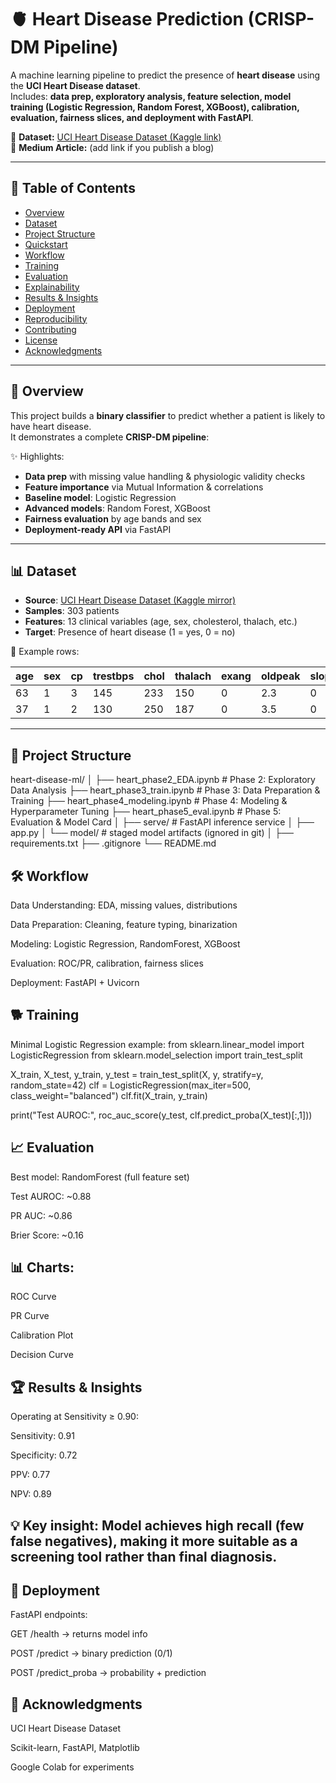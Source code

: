 # 🫀 Heart Disease Prediction (CRISP-DM Pipeline)

A machine learning pipeline to predict the presence of **heart disease** using the **UCI Heart Disease dataset**.  
Includes: **data prep, exploratory analysis, feature selection, model training (Logistic Regression, Random Forest, XGBoost), calibration, evaluation, fairness slices, and deployment with FastAPI**.

📂 **Dataset:** [UCI Heart Disease Dataset (Kaggle link)](https://www.kaggle.com/datasets/ronitf/heart-disease-uci)  
📰 **Medium Article:** (add link if you publish a blog)

---

## 📑 Table of Contents
- [Overview](#-overview)
- [Dataset](#-dataset)
- [Project Structure](#-project-structure)
- [Quickstart](#-quickstart)
- [Workflow](#-workflow)
- [Training](#-training)
- [Evaluation](#-evaluation)
- [Explainability](#-explainability)
- [Results & Insights](#-results--insights)
- [Deployment](#-deployment)
- [Reproducibility](#-reproducibility)
- [Contributing](#-contributing)
- [License](#-license)
- [Acknowledgments](#-acknowledgments)

---

## 🔎 Overview

This project builds a **binary classifier** to predict whether a patient is likely to have heart disease.  
It demonstrates a complete **CRISP-DM pipeline**:

✨ Highlights:
- **Data prep** with missing value handling & physiologic validity checks  
- **Feature importance** via Mutual Information & correlations  
- **Baseline model**: Logistic Regression  
- **Advanced models**: Random Forest, XGBoost  
- **Fairness evaluation** by age bands and sex  
- **Deployment-ready API** via FastAPI

---

## 📊 Dataset

- **Source**: [UCI Heart Disease Dataset (Kaggle mirror)](https://www.kaggle.com/datasets/ronitf/heart-disease-uci)  
- **Samples**: 303 patients  
- **Features**: 13 clinical variables (age, sex, cholesterol, thalach, etc.)  
- **Target**: Presence of heart disease (1 = yes, 0 = no)  

📌 Example rows:

| age | sex | cp | trestbps | chol | thalach | exang | oldpeak | slope | ca | thal | target |
|-----|-----|----|----------|------|---------|-------|---------|-------|----|------|--------|
| 63  | 1   | 3  | 145      | 233  | 150     | 0     | 2.3     | 0     | 0  | 1    | 1      |
| 37  | 1   | 2  | 130      | 250  | 187     | 0     | 3.5     | 0     | 0  | 2    | 1      |

---

## 📂 Project Structure
heart-disease-ml/
│
├── heart_phase2_EDA.ipynb # Phase 2: Exploratory Data Analysis
├── heart_phase3_train.ipynb # Phase 3: Data Preparation & Training
├── heart_phase4_modeling.ipynb # Phase 4: Modeling & Hyperparameter Tuning
├── heart_phase5_eval.ipynb # Phase 5: Evaluation & Model Card
│
├── serve/ # FastAPI inference service
│ ├── app.py
│ └── model/ # staged model artifacts (ignored in git)
│
├── requirements.txt
├── .gitignore
└── README.md

## 🛠️ Workflow

Data Understanding: EDA, missing values, distributions

Data Preparation: Cleaning, feature typing, binarization

Modeling: Logistic Regression, RandomForest, XGBoost

Evaluation: ROC/PR, calibration, fairness slices

Deployment: FastAPI + Uvicorn

## 🐕 Training

Minimal Logistic Regression example:
from sklearn.linear_model import LogisticRegression
from sklearn.model_selection import train_test_split

X_train, X_test, y_train, y_test = train_test_split(X, y, stratify=y, random_state=42)
clf = LogisticRegression(max_iter=500, class_weight="balanced")
clf.fit(X_train, y_train)

print("Test AUROC:", roc_auc_score(y_test, clf.predict_proba(X_test)[:,1]))

## 📈 Evaluation

Best model: RandomForest (full feature set)

Test AUROC: ~0.88

PR AUC: ~0.86

Brier Score: ~0.16

## 📊 Charts:

ROC Curve


PR Curve


Calibration Plot


Decision Curve

## 🏆 Results & Insights

Operating at Sensitivity ≥ 0.90:

Sensitivity: 0.91

Specificity: 0.72

PPV: 0.77

NPV: 0.89

## 💡 Key insight: Model achieves high recall (few false negatives), making it more suitable as a screening tool rather than final diagnosis.

## 🚀 Deployment

FastAPI endpoints:

GET /health → returns model info

POST /predict → binary prediction (0/1)

POST /predict_proba → probability + prediction

## 🙏 Acknowledgments

UCI Heart Disease Dataset

Scikit-learn, FastAPI, Matplotlib

Google Colab for experiments
